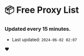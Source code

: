 # :package: Free Proxy List
### Updated every 15 minutes.

- Last updated: `2024-06-02 02:07`

:heart:
